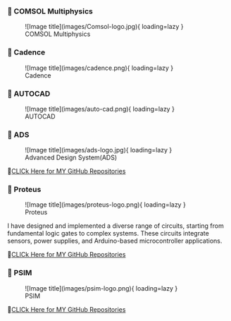 ### **📌 COMSOL Multiphysics**

<figure markdown="span">
![Image title](images/Comsol-logo.jpg){ loading=lazy }
  <figcaption>COMSOL Multiphysics</figcaption>
</figure>

### **📌 Cadence**

<figure markdown="span">
![Image title](images/cadence.png){ loading=lazy }
  <figcaption>Cadence</figcaption>
</figure>

### **📌 AUTOCAD**

<figure markdown="span">
![Image title](images/auto-cad.png){ loading=lazy }
  <figcaption>AUTOCAD</figcaption>
</figure>


### **📌 ADS**

<figure markdown="span">
![Image title](images/ads-logo.jpg){ loading=lazy }
  <figcaption>Advanced Design System(ADS)</figcaption>
</figure>

🔗[CLICk Here for MY GitHub Repositories](https://github.com/Nusrat008/ADS-simulation)

### **📌 Proteus**

<figure markdown="span">
![Image title](images/proteus-logo.png){ loading=lazy }
  <figcaption>Proteus</figcaption>
</figure>

I have designed and implemented a diverse range of circuits, starting from fundamental logic gates to complex systems. These circuits integrate sensors, power supplies, and Arduino-based microcontroller applications.

🔗[CLICk Here for MY GitHub Repositories](https://github.com/Nusrat008/proteus-simulation)


### **📌 PSIM**

<figure markdown="span">
![Image title](images/psim-logo.png){ loading=lazy }
  <figcaption>PSIM</figcaption>
</figure>

🔗[CLICk Here for MY GitHub Repositories](https://github.com/Nusrat008/PSIM-simulation)
